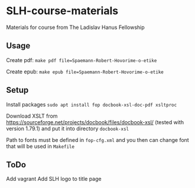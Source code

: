 SLH-course-materials
====================
Materials for course from The Ladislav Hanus Fellowship

Usage
-----
Create pdf:
`make pdf file=Spaemann-Robert-Hovorime-o-etike`

Create epub:
`make epub file=Spaemann-Robert-Hovorime-o-etike`

Setup
-----
Install packages `sudo apt install fop docbook-xsl-doc-pdf xsltproc`

Download XSLT from https://sourceforge.net/projects/docbook/files/docbook-xsl/ (tested with version 1.79.1)
and put it into directory `docbook-xsl`

Path to fonts must be defined in `fop-cfg.xml` and you then can change font that will be used in `Makefile`

ToDo
----
Add vagrant
Add SLH logo to title page